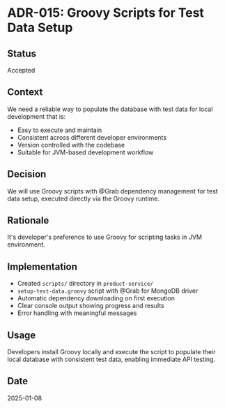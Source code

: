# ADR-015: Groovy Scripts for Test Data Setup

## Status
Accepted

## Context
We need a reliable way to populate the database with test data for local development that is:
- Easy to execute and maintain
- Consistent across different developer environments
- Version controlled with the codebase
- Suitable for JVM-based development workflow

## Decision
We will use Groovy scripts with @Grab dependency management for test data setup, executed directly via the Groovy runtime.

## Rationale
It's developer's preference to use Groovy for scripting tasks in JVM environment.

## Implementation
- Created `scripts/` directory in `product-service/`
- `setup-test-data.groovy` script with @Grab for MongoDB driver
- Automatic dependency downloading on first execution
- Clear console output showing progress and results
- Error handling with meaningful messages

## Usage
Developers install Groovy locally and execute the script to populate their local database with consistent test data, enabling immediate API testing.

## Date
2025-01-08